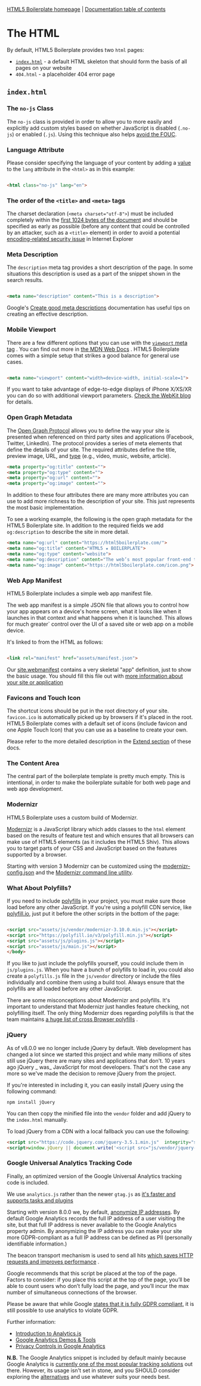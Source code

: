 [HTML5 Boilerplate homepage](https://html5boilerplate.com/) | [Documentation table of contents](assets/doc/TOC.md)

# The HTML

By default, HTML5 Boilerplate provides two `html` pages:

* [`index.html`](#indexhtml) - a default HTML skeleton that should form the basis of all pages on your website
* `404.html` - a placeholder 404 error page

## `index.html`

### The `no-js` Class

The `no-js` class is provided in order to allow you to more easily and explicitly add custom styles based on whether
JavaScript is disabled (`.no-js`)
or enabled (`.js`). Using this technique also
helps [avoid the FOUC](https://www.paulirish.com/2009/avoiding-the-fouc-v3/).

### Language Attribute

Please consider specifying the language of your content by adding a
[value](https://www.iana.org/assignments/language-subtag-registry/language-subtag-registry)
to the `lang` attribute in the `<html>` as in this example:

```html

<html class="no-js" lang="en">
```

### The order of the `<title>` and `<meta>` tags

The charset declaration (`<meta charset="utf-8">`) must be included completely within
the [first 1024 bytes of the document](https://html.spec.whatwg.org/multipage/semantics.html#charset)
and should be specified as early as possible (before any content that could be controlled by an attacker, such as
a `<title>` element) in order to avoid a
potential [encoding-related security issue](https://code.google.com/archive/p/doctype-mirror/wikis/ArticleUtf7.wiki)
in Internet Explorer

### Meta Description

The `description` meta tag provides a short description of the page. In some situations this description is used as a
part of the snippet shown in the search results.

```html

<meta name="description" content="This is a description">
```

Google's [Create good meta descriptions](https://support.google.com/webmasters/answer/35624?hl=en#meta-descriptions)
documentation has useful tips on creating an effective description.

### Mobile Viewport

There are a few different options that you can use with
the [`viewport` meta tag](https://docs.google.com/present/view?id=dkx3qtm_22dxsrgcf4 "Viewport and Media Queries - The Complete Idiot's Guide")
. You can find out more in [the MDN Web Docs](https://developer.mozilla.org/en-US/docs/Mozilla/Mobile/Viewport_meta_tag)
. HTML5 Boilerplate comes with a simple setup that strikes a good balance for general use cases.

```html

<meta name="viewport" content="width=device-width, initial-scale=1">
```

If you want to take advantage of edge-to-edge displays of iPhone X/XS/XR you can do so with additional viewport
parameters. [Check the WebKit blog](https://webkit.org/blog/7929/designing-websites-for-iphone-x/) for details.

### Open Graph Metadata

The [Open Graph Protocol](https://ogp.me/) allows you to define the way your site is presented when referenced on third
party sites and applications
(Facebook, Twitter, LinkedIn). The protocol provides a series of meta elements that define the details of your site. The
required attributes define the title, preview image, URL, and [type](https://ogp.me/#types) (e.g., video, music,
website, article).

``` html
<meta property="og:title" content="">
<meta property="og:type" content="">
<meta property="og:url" content="">
<meta property="og:image" content="">
```

In addition to these four attributes there are many more attributes you can use to add more richness to the description
of your site. This just represents the most basic implementation.

To see a working example, the following is the open graph metadata for the HTML5 Boilerplate site. In addition to the
required fields we add `og:description` to describe the site in more detail.

``` html
<meta name="og:url" content="https://html5boilerplate.com/">
<meta name="og:title" content="HTML5 ★ BOILERPLATE">
<meta name="og:type" content="website">
<meta name="og:description" content="The web’s most popular front-end template which helps you build fast, robust, and adaptable web apps or sites.">
<meta name="og:image" content="https://html5boilerplate.com/icon.png">
```

### Web App Manifest

HTML5 Boilerplate includes a simple web app manifest file.

The web app manifest is a simple JSON file that allows you to control how your app appears on a device's home screen,
what it looks like when it launches in that context and what happens when it is launched. This allows for much greater`
control over the UI of a saved site or web app on a mobile device.

It's linked to from the HTML as follows:

```html

<link rel="manifest" href="assets/manifest.json">
```

Our
[site.webmanifest](https://github.com/h5bp/html5-boilerplate/blob/master/src/site.webmanifest)
contains a very skeletal "app" definition, just to show the basic usage. You should fill this file out
with [more information about your site or application](https://developer.mozilla.org/en-US/docs/Web/Manifest)

### Favicons and Touch Icon

The shortcut icons should be put in the root directory of your site.
`favicon.ico` is automatically picked up by browsers if it's placed in the root. HTML5 Boilerplate comes with a default
set of icons (include favicon and one Apple Touch Icon) that you can use as a baseline to create your own.

Please refer to the more detailed description in the [Extend section](extend.md)
of these docs.

### The Content Area

The central part of the boilerplate template is pretty much empty. This is intentional, in order to make the boilerplate
suitable for both web page and web app development.

### Modernizr

HTML5 Boilerplate uses a custom build of Modernizr.

[Modernizr](https://modernizr.com/) is a JavaScript library which adds classes to the `html` element based on the
results of feature test and which ensures that all browsers can make use of HTML5 elements (as it includes the HTML5
Shiv). This allows you to target parts of your CSS and JavaScript based on the features supported by a browser.

Starting with version 3 Modernizr can be customized using the
[modernizr-config.json](https://github.com/h5bp/html5-boilerplate/blob/master/modernizr-config.json)
and the [Modernizr command line utility](https://www.npmjs.com/package/modernizr-cli).

### What About Polyfills?

If you need to include
[polyfills](https://remysharp.com/2010/10/08/what-is-a-polyfill) in your project, you must make sure those load before
any other JavaScript. If you're using a polyfill CDN service, like [polyfill.io](https://polyfill.io/v3/), just put it
before the other scripts in the bottom of the page:

```html

<script src="assets/js/vendor/modernizr-3.10.0.min.js"></script>
<script src="https://polyfill.io/v3/polyfill.min.js"></script>
<script src="assets/js/plugins.js"></script>
<script src="assets/js/main.js"></script>
</body>
```

If you like to just include the polyfills yourself, you could include them in
`js/plugins.js`. When you have a bunch of polyfills to load in, you could also create a `polyfills.js` file in
the `js/vendor` directory or include the files individually and combine them using a build tool. Always ensure that the
polyfills are all loaded before any other JavaScript.

There are some misconceptions about Modernizr and polyfills. It's important to understand that Modernizr just handles
feature checking, not polyfilling itself. The only thing Modernizr does regarding polyfills is that the team
maintains [a huge list of cross Browser polyfills](https://github.com/Modernizr/Modernizr/wiki/HTML5-Cross-Browser-Polyfills)
.

### jQuery

As of v8.0.0 we no longer include jQuery by default. Web development has changed a lot since we started this project and
while many millions of sites still use jQuery there are many sites and applications that don't. 10 years ago jQuery _
was_ JavaScript for most developers. That's not the case any more so we've made the decision to remove jQuery from the
project.

If you're interested in including it, you can easily install jQuery using the following command:

```
npm install jQuery
```

You can then copy the minified file into the `vendor` folder and add jQuery to the `index.html` manually.

To load jQuery from a CDN with a local fallback you can use the following:

``` html
<script src="https://code.jquery.com/jquery-3.5.1.min.js"  integrity="sha256-9/aliU8dGd2tb6OSsuzixeV4y/faTqgFtohetphbbj0=" crossorigin="anonymous"></script>
<script>window.jQuery || document.write('<script src="js/vendor/jquery-3.5.1.min.js"><\/script>')</script>
```

### Google Universal Analytics Tracking Code

Finally, an optimized version of the Google Universal Analytics tracking code is included.

We use `analytics.js` rather than the newer `gtag.js`
as [it's faster and supports tasks and plugins](https://github.com/philipwalton/analyticsjs-boilerplate/issues/19#issuecomment-333714370)

Starting with version 8.0.0 we, by
default, [anonymize IP addresses](https://support.google.com/analytics/answer/2763052). By default Google Analytics
records the full IP address of a user visiting the site, but that full IP address is never available to the Google
Analytics property admin. By anonymizing the IP address you can make your site more GDPR-compliant as a full IP address
can be defined as PII (personally identifiable information.)

The beacon transport mechanism is used to send all
hits [which saves HTTP requests and improves performance](https://philipwalton.com/articles/the-google-analytics-setup-i-use-on-every-site-i-build/#loading-analytics.js)
.

Google recommends that this script be placed at the top of the page. Factors to consider: if you place this script at
the top of the page, you’ll be able to count users who don’t fully load the page, and you’ll incur the max number of
simultaneous connections of the browser.

Please be aware that while
Google [states that it is fully GDPR compliant](https://privacy.google.com/businesses/compliance/), it is still possible
to use analytics to violate GDPR.

Further information:

* [Introduction to Analytics.js](https://developers.google.com/analytics/devguides/collection/analyticsjs/)
* [Google Analytics Demos & Tools](https://ga-dev-tools.appspot.com/)
* [Privacy Controls in Google Analytics](https://support.google.com/analytics/answer/9019185)

**N.B.** The Google Analytics snippet is included by default mainly because Google Analytics
is [currently one of the most popular tracking solutions](https://trends.builtwith.com/analytics/Google-Analytics) out
there. However, its usage isn't set in stone, and you SHOULD consider exploring the
[alternatives](https://en.wikipedia.org/wiki/List_of_web_analytics_software) and use whatever suits your needs best.
